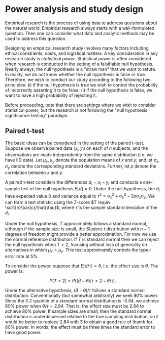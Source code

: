 # Power analysis and study design

Empirical research is the process of using data to address
questions about the natural world.  Empirical research always
starts with a well-formulated question.  Then one can consider
what data and analytic methods may be used to address this question.

Designing an empirical research study involves many factors
including ethical constraints, costs, and logistical matters.
A key consideration in any research study
is *statistical power*.  Statistical power is often
considered when research is conducted in the setting
of a falsifiable null hypothesis.
Nearly always, the null hypothesis is a "straw man" that we want
to refute.  In reality, we do not know whether the null
hypothesis is false or true.  Therefore, we wish to conduct our study
according to the following two principles: (i) if the
null hypothesis is true we wish to control the probability
of incorrectly asserting it to be false; (i) if the null
hypothesis is false, we want to have a high probability
of rejecting it.

Before proceeding, note that there are settings where we
wish to consider statistical power, but the research is
not following the "null hypothesis significance testing"
paradigm.

## Paired t-test

The basic ideas can be considered in the setting of the
paired t-test.  Suppose we observe paired data $(x_i, y_i)$
on each of $n$ subjects, and the observations are made
independently from the same distribution (i.e. we have IID
data).  Let $\mu_x, \mu_y$ denote the population means of
$x$ and $y$, and let $\sigma_x$, $\sigma_y$ denote the corresponding
standard deviations.  Further, let $\rho$ denote the correlation
between $x$ and $y$.

A paired t-test considers the differences $d_i = x_i - y_i$
and conducts a one-sample test of the null hypothesis
$E[d] = 0$.  Under the null hypothesis, the $d_i$ have
expected value 0 and variance equal to
$\tau^2  = \sigma_x^2 + \sigma_y^2 - 2\rho\sigma_x\sigma_y$.
We can form a test statistic using the Z-score $T \equiv \sqrt{n}\bar{c}/\hat{\tau}$,
where $\hat{\tau}$ is the sample standard deviation of the
$d_i$.

Under the null hypothesis, $T$ approximately follows a standard
normal, although if the sample size is small, the Student-t
distribution with $n-1$ degrees of freedom might provide a
better approximation.  For now we use the normal reference
distribution.  If $T$ is standard normal then we can reject
the null hypothesis when $T>2$, focusing without loss of
generality on alternatives in which $\mu_x > \mu_y$. This
test approximately controls the type-I error rate at 5\%.

To consider the power, suppose that $E[d/\tau] = \theta$,
i.e. the effect size is $\theta$. The power is:

$$
P(T>2) = P((\bar{d} - \theta)/\tau > 2 - \theta/\tau).
$$

Under the alternative hypothesis, $(\bar{d} - \theta)/\tau$ follows a
standard normal distribution.
Conventionally (but somewhat arbitrarily) we seek 80% power.
Since the 0.2 quantile of a standard normal distribution is -0.84, we
achieve 80\% power when $\theta/\tau = 2.84$. That is, the effect
size must be 2.84 to achieve 80\% power.  If sample sizes are small,
then the standard normal distribution is underdispersed relative
to the true sampling distribution, so it would be better to replace 2.84 with 3
to obtain a good rule of thumb for 80\% power.  In words, the
effect must be three times the standard error to have good power.




